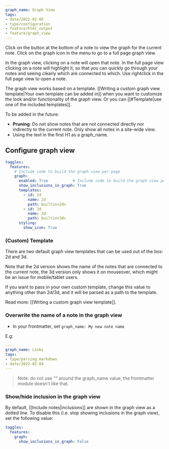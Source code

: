 ```yaml
---
graph_name: Graph View
tags:
- date/2022-02-05
- type/configuration
- feature/html_output
- feature/graph_view
---
```


Click on the button at the bottom of a note to view the graph for the current note. Click on the graph icon in the menu to go to a full page graph view.

In the graph view, clicking on a note will open that note. In the full page view clicking on a note will highlight it, so that you can quickly go through your notes and seeing clearly which are connected to which. Use rightclick in the full page view to open a note.

The graph view works based on a template. [[Writing a custom graph view template|Your own template can be added in]] when you want to customize the look and/or functionality of the graph view. Or you can [[#Template|use one of the included templates]].

To be added in the future:
- **Pruning**: Do not show notes that are not connected directly nor indirectly to the current note. Only show all notes in a site-wide view.
- Using the text in the first H1 as a graph_name.

## Configure graph view
``` yaml
toggles:
  features:
    # Include code to build the graph view per page 
    graph:
      enabled: True           # Include code to build the graph view per page (default: True)
      show_inclusions_in_graph: True
      templates:
        - id: 2d
          name: 2d
          path: builtin<2d>
        - id: 3d
          name: 3d
          path: builtin<3d>
      styling:
        show_icon: True
```

### (Custom) Template
There are two default graph view templates that can be used out of the box: 2d and 3d. 

Note that the 2d version shows the name of the notes that are connected to the current note, the 3d version only shows it on mouseover, which might be an issue for mobile/tablet users.

If you want to pass in your own custom template, change this value to anything other than 2d/3d, and it will be parsed as a path to the template. 

Read more: [[Writing a custom graph view template]].


### Overwrite the name of a note in the graph view
- In your frontmatter, set `graph_name: My new note name`

E.g:
``` yaml
---
graph_name: Links
tags: 
- type/parsing_markdown
- date/2022-02-04
---
```

> Note: do not use "" around the graph_name value, the frontmatter module doesn't like that.


### Show/hide inclusion in the graph view
By default, [[Include notes|inclusions]] are shown in the graph view as a dotted line. To disable this (i.e. stop showing inclusions in the graph view), set the following value:

``` yaml
toggles:
  features:
    graph:
      show_inclusions_in_graph: False
```

